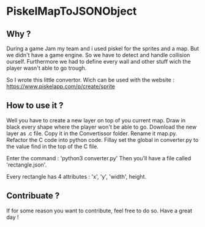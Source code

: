 # PiskelMapToJSONObject

## Why ?
During a game Jam my team and i used piskel for the sprites and a map. But we didn't have a game engine.
So we have to detect and handle collision ourself. Furthermore we had to define every wall and other stuff wich the player wasn't able to go trough.

So I wrote this little convertor. Wich can be used with the website : https://www.piskelapp.com/p/create/sprite

## How to use it ?
Well you have to create a new layer on top of you current map. Draw in black every shape where the player won't be able to go.
Download the new layer as .c file. Copy it in the Convertissor folder. Rename it map.py. Refactor the C code into python code.
Fillay set the global in converter.py to the value find in the top of the C file.

Enter the command : 'python3 converter.py'
Then you'll have a file called 'rectangle.json'.

Every rectangle has 4 attributes : 'x', 'y', 'width', height.

## Contribuate ?
If for some reason you want to contribute, feel free to do so.
Have a great day !
